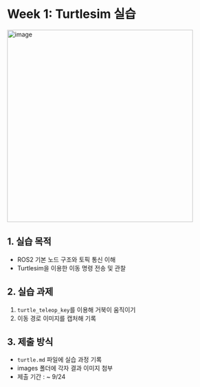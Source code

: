 # Week 1: Turtlesim 실습 
<img width="432" height="448" alt="image" src="https://github.com/user-attachments/assets/f643cf06-ecb4-4758-be6f-3ea741fcc535" />

## 1. 실습 목적
- ROS2 기본 노드 구조와 토픽 통신 이해
- Turtlesim을 이용한 이동 명령 전송 및 관찰

## 2. 실습 과제
1. `turtle_teleop_key`를 이용해 거북이 움직이기
2. 이동 경로 이미지를 캡처해 기록

## 3. 제출 방식
- `turtle.md` 파일에 실습 과정 기록
- images 폴더에 각자 결과 이미지 첨부
- 제출 기간 : ~ 9/24
